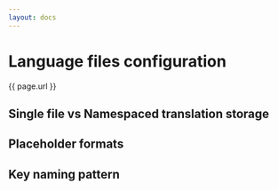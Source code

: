 ```yaml
---
layout: docs
---
```


# Language files configuration

{{ page.url }}

## Single file vs Namespaced translation storage

## Placeholder formats

## Key naming pattern
